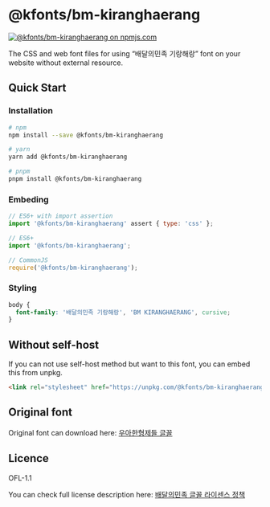 # @kfonts/bm-kiranghaerang

[![@kfonts/bm-kiranghaerang on npmjs.com](https://img.shields.io/npm/v/%40kfonts%2Fbm-kiranghaerang)](https://www.npmjs.com/package/@kfonts/bm-kiranghaerang)

The CSS and web font files for using &OpenCurlyDoubleQuote;배달의민족 기랑해랑&CloseCurlyDoubleQuote; font on your website without external resource.

## Quick Start

### Installation

```sh
# npm
npm install --save @kfonts/bm-kiranghaerang

# yarn
yarn add @kfonts/bm-kiranghaerang

# pnpm
pnpm install @kfonts/bm-kiranghaerang
```

### Embeding

```js
// ES6+ with import assertion
import '@kfonts/bm-kiranghaerang' assert { type: 'css' };

// ES6+
import '@kfonts/bm-kiranghaerang';

// CommonJS
require('@kfonts/bm-kiranghaerang');
```

### Styling

```css
body {
  font-family: '배달의민족 기랑해랑', 'BM KIRANGHAERANG', cursive;
}
```

## Without self-host

If you can not use self-host method but want to this font, you can embed this from unpkg.

```html
<link rel="stylesheet" href="https://unpkg.com/@kfonts/bm-kiranghaerang/index.css" />
```

## Original font

Original font can download here: [우아한형제들 글꼴](https://www.woowahan.com/fonts)

## Licence

OFL-1.1

You can check full license description here: [배달의민족 글꼴 라이센스 정책](https://www.woowahan.com/fonts/license)
